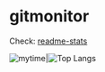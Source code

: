 # gitmonitor
Check: [readme-stats](https://github.com/anuraghazra/github-readme-stats)

![mytime](https://github-readme-stats.vercel.app/api?username=ph1nt&show_icons=true&theme=gruvbox)|![Top Langs](https://github-readme-stats.vercel.app/api/top-langs/?username=ph1nt&show_icons=true&theme=gruvbox)
